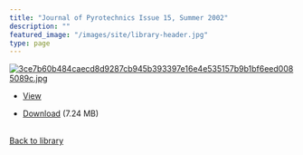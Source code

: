 ```yaml
---
title: "Journal of Pyrotechnics Issue 15, Summer 2002"
description: ""
featured_image: "/images/site/library-header.jpg"
type: page
---
```


<a href="https://drive.google.com/file/d/1AWHDRX4HOt-Wg1hESndT9SJiY3lupCr3/view" target="_blank">![3ce7b60b484caecd8d9287cb945b393397e16e4e535157b9b1bf6eed0085089c.jpg](/images/library/3ce7b60b484caecd8d9287cb945b393397e16e4e535157b9b1bf6eed0085089c.jpg)</a>
* <a href="https://drive.google.com/file/d/1AWHDRX4HOt-Wg1hESndT9SJiY3lupCr3/view" target="_blank">View</a>

* [Download](https://drive.google.com/uc?export=download&id=1AWHDRX4HOt-Wg1hESndT9SJiY3lupCr3) (7.24 MB)

<br />[Back to library](/library/)
